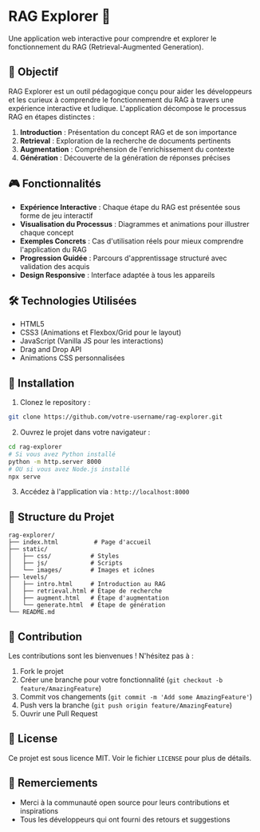 # RAG Explorer 🚀

Une application web interactive pour comprendre et explorer le fonctionnement du RAG (Retrieval-Augmented Generation).

## 🎯 Objectif

RAG Explorer est un outil pédagogique conçu pour aider les développeurs et les curieux à comprendre le fonctionnement du RAG à travers une expérience interactive et ludique. L'application décompose le processus RAG en étapes distinctes :

1. **Introduction** : Présentation du concept RAG et de son importance
2. **Retrieval** : Exploration de la recherche de documents pertinents
3. **Augmentation** : Compréhension de l'enrichissement du contexte
4. **Génération** : Découverte de la génération de réponses précises

## 🎮 Fonctionnalités

- **Expérience Interactive** : Chaque étape du RAG est présentée sous forme de jeu interactif
- **Visualisation du Processus** : Diagrammes et animations pour illustrer chaque concept
- **Exemples Concrets** : Cas d'utilisation réels pour mieux comprendre l'application du RAG
- **Progression Guidée** : Parcours d'apprentissage structuré avec validation des acquis
- **Design Responsive** : Interface adaptée à tous les appareils

## 🛠️ Technologies Utilisées

- HTML5
- CSS3 (Animations et Flexbox/Grid pour le layout)
- JavaScript (Vanilla JS pour les interactions)
- Drag and Drop API
- Animations CSS personnalisées

## 🚀 Installation

1. Clonez le repository :
```bash
git clone https://github.com/votre-username/rag-explorer.git
```

2. Ouvrez le projet dans votre navigateur :
```bash
cd rag-explorer
# Si vous avez Python installé
python -m http.server 8000
# OU si vous avez Node.js installé
npx serve
```

3. Accédez à l'application via : `http://localhost:8000`

## 📖 Structure du Projet

```
rag-explorer/
├── index.html          # Page d'accueil
├── static/            
│   ├── css/           # Styles
│   ├── js/            # Scripts
│   └── images/        # Images et icônes
├── levels/
│   ├── intro.html     # Introduction au RAG
│   ├── retrieval.html # Étape de recherche
│   ├── augment.html   # Étape d'augmentation
│   └── generate.html  # Étape de génération
└── README.md
```

## 🤝 Contribution

Les contributions sont les bienvenues ! N'hésitez pas à :

1. Fork le projet
2. Créer une branche pour votre fonctionnalité (`git checkout -b feature/AmazingFeature`)
3. Commit vos changements (`git commit -m 'Add some AmazingFeature'`)
4. Push vers la branche (`git push origin feature/AmazingFeature`)
5. Ouvrir une Pull Request

## 📝 License

Ce projet est sous licence MIT. Voir le fichier `LICENSE` pour plus de détails.

## 🙏 Remerciements

- Merci à la communauté open source pour leurs contributions et inspirations
- Tous les développeurs qui ont fourni des retours et suggestions

